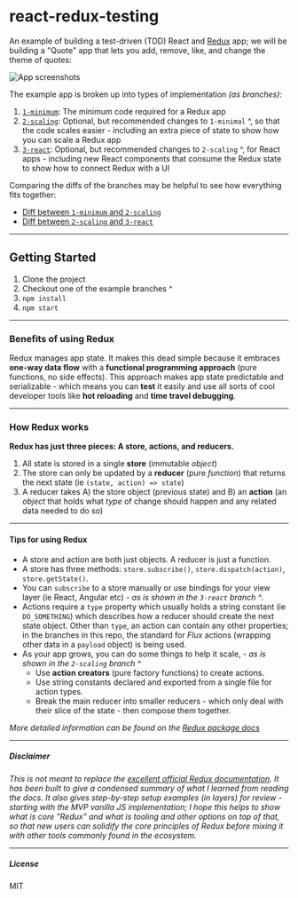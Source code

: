 # react-redux-testing

An example of building a test-driven (TDD) React and [Redux](https://www.npmjs.com/package/redux) app; we will be building a "Quote" app that lets you add, remove, like, and change the theme of quotes:

![App screenshots](./quote-app.png)

The example app is broken up into types of implementation _(as branches)_:

1. [`1-minimum`](https://github.com/trevordmiller/redux-playground/tree/1-minimum): The minimum code required for a Redux app
1. [`2-scaling`](https://github.com/trevordmiller/redux-playground/tree/2-scaling): Optional, but recommended changes to `1-minimal` ^, so that the code scales easier - including an extra piece of state to show how you can scale a Redux app
1.  [`3-react`](https://github.com/trevordmiller/redux-playground/tree/3-react): Optional, but recommended changes to `2-scaling` ^, for React apps - including new React components that consume the Redux state to show how to connect Redux with a UI

Comparing the diffs of the branches may be helpful to see how everything fits together:

- [Diff between `1-minimum` and `2-scaling`](https://github.com/trevordmiller/redux-playground/compare/1-minimum...2-scaling)
- [Diff between `2-scaling` and `3-react`](https://github.com/trevordmiller/redux-playground/compare/2-scaling...3-react)

---

## Getting Started

1. Clone the project
1. Checkout one of the example branches ^
1. `npm install`
1. `npm start`

---

### Benefits of using Redux

Redux manages app state. It makes this dead simple because it embraces **one-way data flow** with a **functional programming approach** (pure functions, no side effects). This approach makes app state predictable and serializable - which means you can **test** it easily and use all sorts of cool developer tools like **hot reloading** and **time travel debugging**.

---

### How Redux works

**Redux has just three pieces: A store, actions, and reducers.**

1. All state is stored in a single **store** (immutable _object_)
1. The store can only be updated by a **reducer** (pure _function_) that returns the next state (ie `(state, action) => state`)
1. A reducer takes A) the store object (previous state) and B) an **action** (an _object_ that holds what _type_ of change should happen and any related data needed to do so)

---

#### Tips for using Redux

- A store and action are both just objects. A reducer is just a function.
- A store has three methods: `store.subscribe()`, `store.dispatch(action)`, `store.getState()`.
- You can `subscribe` to a store manually or use bindings for your view layer (ie React, Angular etc) - _as is shown in the `3-react` branch ^_.
- Actions require a `type` property which usually holds a string constant (ie `DO_SOMETHING`) which describes how a reducer should create the next state object. Other than `type`, an action can contain any other properties; in the branches in this repo, the standard for _Flux_ actions (wrapping other data in a `payload` object) is being used.
- As your app grows, you can do some things to help it scale, - _as is shown in the `2-scaling` branch ^_
  - Use **action creators** (pure factory functions) to create actions.
  - Use string constants declared and exported from a single file for action types.
  - Break the main reducer into smaller reducers - which only deal with their slice of the state - then compose them together.

_More detailed information can be found on the [Redux package docs](https://www.npmjs.com/package/redux)_

---

##### Disclaimer

_This is not meant to replace the [excellent official Redux documentation](https://www.npmjs.com/package/redux). It has been built to give a condensed summary of what I learned from reading the docs. It also gives step-by-step setup examples (in layers) for review - starting with the MVP vanilla JS implementation; I hope this helps to show what is core "Redux" and what is tooling and other options on top of that, so that new users can solidify the core principles of Redux before mixing it with other tools commonly found in the ecosystem._

---

##### License

MIT
